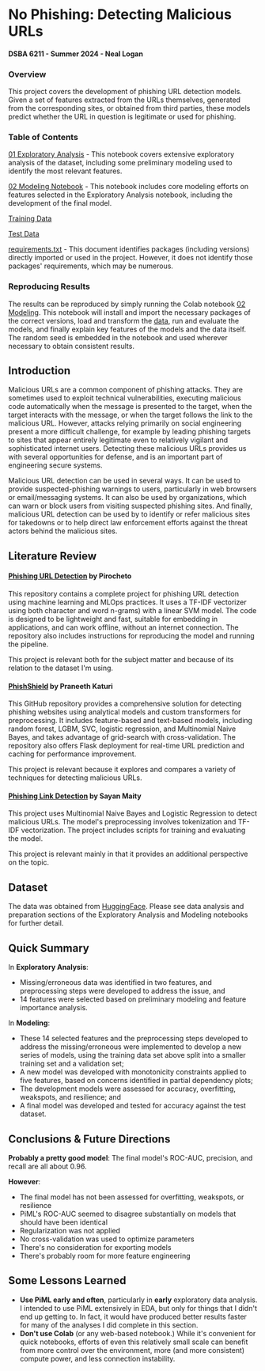 # No Phishing: Detecting Malicious URLs
#### DSBA 6211 - Summer 2024 - Neal Logan

### Overview

This project covers the development of phishing URL detection models.  Given a set of features extracted from the URLs themselves, generated from the corresponding sites, or obtained from third parties, these models predict whether the URL in question is legitimate or used for phishing. 

### Table of Contents

[01 Exploratory Analysis](https://github.com/neal-logan/dsba6211-summer2024/blob/main/nophishing/01_exploratory_analysis.ipynb) - This notebook covers extensive exploratory analysis of the dataset, including some preliminary modeling used to identify the most relevant features.  

[02 Modeling Notebook](https://github.com/neal-logan/dsba6211-summer2024/blob/main/nophishing/02_modeling.ipynb) - This notebook includes core modeling efforts on features selected in the Exploratory Analysis notebook, including the development of the final model.

[Training Data](https://raw.githubusercontent.com/neal-logan/dsba6211-summer2024/main/nophishing/data/phishing-url-pirochet-train.csv)

[Test Data](https://raw.githubusercontent.com/neal-logan/dsba6211-summer2024/main/nophishing/data/phishing-url-pirochet-test.csv) 

[requirements.txt](https://github.com/neal-logan/dsba6211-summer2024/blob/main/nophishing/requirements.txt) - This document identifies packages (including versions) directly imported or used in the project. However, it does not identify those packages' requirements, which may be numerous.

### Reproducing Results

The results can be reproduced by simply running the Colab notebook [02 Modeling](https://github.com/neal-logan/dsba6211-summer2024/blob/main/nophishing/02_modeling.ipynb).  This notebook will install and import the necessary packages of the correct versions, load and transform the [data](https://github.com/neal-logan/dsba6211-summer2024/tree/main/nophishing/data), run and evaluate the models, and finally explain key features of the models and the data itself.  The random seed is embedded in the notebook and used wherever necessary to obtain consistent results.

## Introduction

Malicious URLs are a common component of phishing attacks.  They are sometimes used to exploit technical vulnerabilities, executing malicious code  automatically when the message is presented to the target, when the target interacts with the message, or when the target follows the link to the malicious URL.  However, attacks relying primarily on social engineering present a more difficult challenge, for example by leading phishing targets to sites that appear entirely legitimate even to relatively vigilant and sophisticated internet users.  Detecting these malicious URLs provides us with several opportunities for defense, and is an important part of engineering secure systems.

Malicious URL detection can be used in several ways.  It can be used to provide suspected-phishing warnings to users, particularly in web browsers or email/messaging systems.  It can also be used by organizations, which can warn or block users from visiting suspected phishing sites.  And finally, malicious URL detection can be used by to identify or refer malicious sites for takedowns or to help direct law enforcement efforts against the threat actors behind the malicious sites.

## Literature Review

#### [Phishing URL Detection](https://github.com/pirocheto/phishing-url-detection) by Pirocheto

This repository contains a complete project for phishing URL detection using machine learning and MLOps practices. It uses a TF-IDF vectorizer using both character and word n-grams) with a linear SVM model. The code is designed to be lightweight and fast, suitable for embedding in applications, and can work offline, without an internet connection. The repository also includes instructions for reproducing the model and running the pipeline.

This project is relevant both for the subject matter and because of its relation to the dataset I'm using.

#### [PhishShield](https://github.com/praneeth-katuri/PhishShield) by Praneeth Katuri

This GitHub repository provides a comprehensive solution for detecting phishing websites using analytical models and custom transformers for preprocessing. It includes feature-based and text-based models, including random forest, LGBM, SVC, logistic regression, and Multinomial Naive Bayes, and takes advantage of grid-search with cross-validation. The repository also offers Flask deployment for real-time URL prediction and caching for performance improvement.

This project is relevant because it explores and compares a variety of techniques for detecting malicious URLs.

#### [Phishing Link Detection](https://github.com/Sayan-Maity-Code/Phishing-link-detection) by Sayan Maity

This project uses Multinomial Naive Bayes and Logistic Regression to detect malicious URLs. The model's preprocessing involves tokenization and TF-IDF vectorization. The project includes scripts for training and evaluating the model.

This project is relevant mainly in that it provides an additional perspective on the topic.

## Dataset

The data was obtained from [HuggingFace](https://huggingface.co/datasets/pirocheto/phishing-url).  Please see data analysis and preparation sections of the Exploratory Analysis and Modeling notebooks for further detail.

## Quick Summary

In **Exploratory Analysis**:
* Missing/erroneous data was identified in two features, and preprocessing steps were developed to address the issue, and
* 14 features were selected based on preliminary modeling and feature importance analysis.

In **Modeling**: 
* These 14 selected features and the preprocessing steps developed to address the missing/erroneous were implemented to develop a new series of models, using the training data set above split into a smaller training set and a validation set;
* A new model was developed with monotonicity constraints applied to five features, based on concerns identified in partial dependency plots;
* The development models were assessed for accuracy, overfitting, weakspots, and resilience; and
* A final model was developed and tested for accuracy against the test dataset.

## Conclusions & Future Directions

**Probably a pretty good model**: The final model's ROC-AUC, precision, and recall are all about 0.96.

**However**:
* The final model has not been assessed for overfitting, weakspots, or resilience
* PiML's ROC-AUC seemed to disagree substantially on models that should have been identical 
* Regularization was not applied
* No cross-validation was used to optimize parameters
* There's no consideration for exporting models
* There's probably room for more feature engineering

## Some Lessons Learned
* **Use PiML early and often**, particularly in **early** exploratory data analysis. I intended to use PiML extensively in EDA, but only for things that I didn't end up getting to. In fact, it would have produced better results faster for many of the analyses I did complete in this section.
* **Don't use Colab** (or any web-based notebook.) While it's convenient for quick notebooks, efforts of even this relatively small scale can benefit from more control over the environment, more (and more consistent) compute power, and less connection instability.
